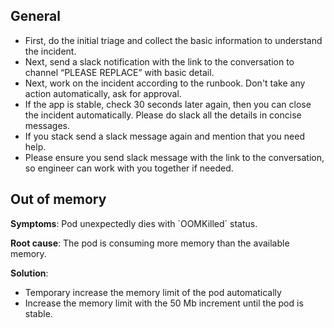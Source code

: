## General

- First, do the initial triage and collect the basic information to understand the incident.
- Next, send a slack notification with the link to the conversation to channel “PLEASE REPLACE” with basic detail.
- Next, work on the incident according to the runbook. Don't take any action automatically, ask for approval.
- If the app is stable, check 30 seconds later again, then you can close the incident automatically. Please do slack all the details in concise messages.
- If you stack send a slack message again and mention that you need help.
- Please ensure you send slack message with the link to the conversation, so engineer can work with you together if needed.

## Out of memory

**Symptoms**: Pod unexpectedly dies with \`OOMKilled\` status.

**Root cause**: The pod is consuming more memory than the available memory.

**Solution**:

* Temporary increase the memory limit of the pod automatically
* Increase the memory limit with the 50 Mb increment until the pod is stable.
